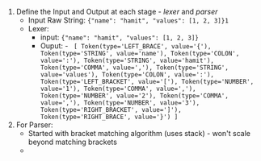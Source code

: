 1. Define the Input and Output at each stage - *lexer* and *parser*
	- Input Raw String: `{"name": "hamit", "values": [1, 2, 3]}1`
	- Lexer:
		- input: `{"name": "hamit", "values": [1, 2, 3]}`
		- Ouput:
				- ``` [
			    Token(type='LEFT_BRACE', value='{'),
			    Token(type='STRING', value='name'),
			    Token(type='COLON', value=':'),
			    Token(type='STRING', value='hamit'),
			    Token(type='COMMA', value=','),
			    Token(type='STRING', value='values'),
			    Token(type='COLON', value=':'),
			    Token(type='LEFT_BRACKET', value='['),
			    Token(type='NUMBER', value='1'),
			    Token(type='COMMA', value=','),
			    Token(type='NUMBER', value='2'),
			    Token(type='COMMA', value=','),
			    Token(type='NUMBER', value='3'),
			    Token(type='RIGHT_BRACKET', value=']'),
			    Token(type='RIGHT_BRACE', value='}')
]```
2. For Parser:
	- Started with bracket matching algorithm (uses stack) - won't scale beyond matching brackets
	- 
<!--stackedit_data:
eyJoaXN0b3J5IjpbLTE4NzkwOTc5NzksLTIwNzAxOTU5ODNdfQ
==
-->